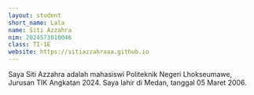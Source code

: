 ```yaml
---
layout: student
short_name: Lala
name: Siti Azzahra
nim: 2024573010046
class: TI-1E
website: https://sitiazzahraaa.github.io
---
```

Saya Siti Azzahra adalah mahasiswi Politeknik Negeri Lhokseumawe, Jurusan TIK Angkatan 2024. Saya lahir di Medan, tanggal 05 Maret 2006.
